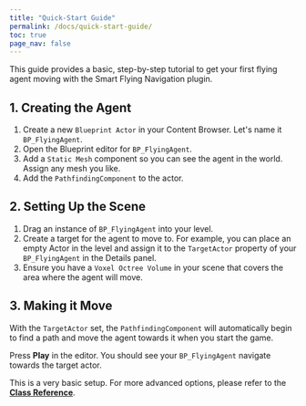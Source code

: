 ```yaml
---
title: "Quick-Start Guide"
permalink: /docs/quick-start-guide/
toc: true
page_nav: false
---
```


This guide provides a basic, step-by-step tutorial to get your first flying agent moving with the Smart Flying Navigation plugin.

## 1. Creating the Agent

1.  Create a new `Blueprint Actor` in your Content Browser. Let's name it `BP_FlyingAgent`.
2.  Open the Blueprint editor for `BP_FlyingAgent`.
3.  Add a `Static Mesh` component so you can see the agent in the world. Assign any mesh you like.
4.  Add the `PathfindingComponent` to the actor.

## 2. Setting Up the Scene

1.  Drag an instance of `BP_FlyingAgent` into your level.
2.  Create a target for the agent to move to. For example, you can place an empty Actor in the level and assign it to the `TargetActor` property of your `BP_FlyingAgent` in the Details panel.
3.  Ensure you have a `Voxel Octree Volume` in your scene that covers the area where the agent will move.

## 3. Making it Move

With the `TargetActor` set, the `PathfindingComponent` will automatically begin to find a path and move the agent towards it when you start the game.

Press **Play** in the editor. You should see your `BP_FlyingAgent` navigate towards the target actor.

This is a very basic setup. For more advanced options, please refer to the **[Class Reference](/docs/component-reference/)**.
